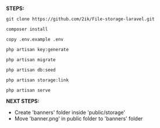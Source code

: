 **STEPS:**

`git clone https://github.com/2ik/File-storage-laravel.git`

`composer install`

`copy .env.example .env`

`php artisan key:generate`

`php artisan migrate`

`php artisan db:seed`

`php artisan storage:link`

`php artisan serve`

**NEXT STEPS:**

-   Create 'banners' folder inside 'public/storage'
-   Move 'banner.png' in public folder to 'banners' folder
